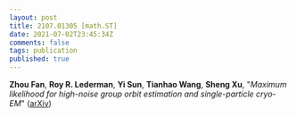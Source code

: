 ```yaml
---
layout: post
title: 2107.01305 [math.ST]
date: 2021-07-02T23:45:34Z
comments: false
tags: publication
published: true
---
```


<b>Zhou Fan</b>, <b>Roy R. Lederman</b>, <b>Yi Sun</b>, <b>Tianhao Wang</b>, <b>Sheng Xu</b>, "<i>Maximum likelihood for high-noise group orbit estimation and  single-particle cryo-EM</i>" ([arXiv](http://arxiv.org/abs/2107.01305v1))

